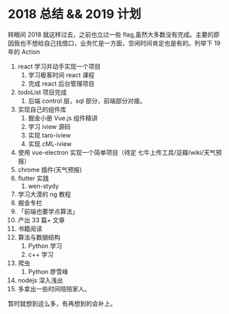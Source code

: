 # 2018 总结 && 2019 计划

转眼间 2018 就这样过去，之前也立过一些 flag,虽然大多数没有完成。主要的原因我也不想给自己找借口，业务忙是一方面，空闲时间肯定也是有的。列举下 19 年的 Action

1. react 学习并动手实现一个项目
   1. 学习极客时间 react 课程
   2. 完成 react 后台管理项目
2. todoList 项目完成
   1. 后端 control 层，sql 部分，前端部分对接。
3. 实现自己的组件库
   1. 掘金小册 Vue.js 组件精讲
   2. 学习 iview 源码
   3. 实现 taro-iview
   4. 实现 cML-iview
4. 使用 vue-electron 实现一个简单项目（待定 七牛上传工具/豆瓣/wiki/天气预报）
5. chrome 插件(天气预报)
6. flutter 实践
   1. wen-stydy
7. 学习大漠的 ng 教程
8.  掘金专栏
9.  「前端也要学点算法」
10. 产出 33 篇+ 文章
11. 书籍阅读
12. 算法与数据结构
    1.  Python 学习
    2.  c++ 学习
13. 爬虫
    1.  Python 廖雪峰
14. nodejs 深入浅出
15. 多拿出一些时间陪陪家人。

暂时就想到这么多，有再想到的会补上。
